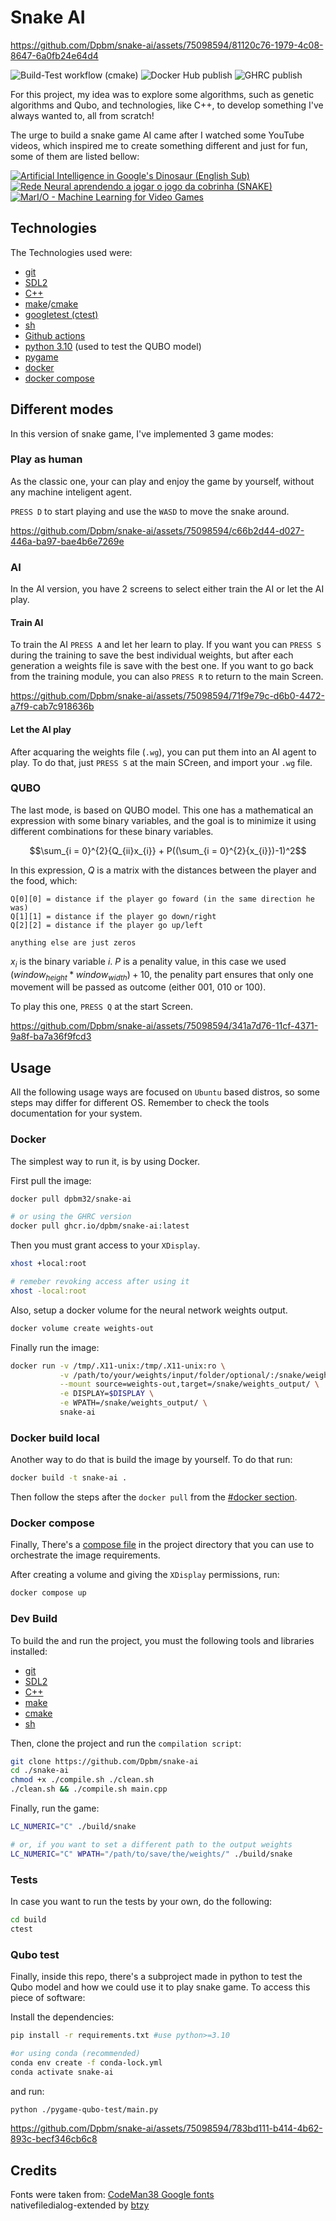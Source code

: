 # Snake AI




https://github.com/Dpbm/snake-ai/assets/75098594/81120c76-1979-4c08-8647-6a0fb24e64d4




![Build-Test workflow (cmake)](https://github.com/Dpbm/snake-ai/actions/workflows/cmake-build-test.yml/badge.svg)
![Docker Hub publish](https://github.com/Dpbm/snake-ai/actions/workflows/dockerhub.yml/badge.svg)
![GHRC publish](https://github.com/Dpbm/snake-ai/actions/workflows/ghrc.yml/badge.svg)

For this project, my idea was to explore some algorithms, such as genetic algorithms and Qubo, and 
technologies, like C++, to develop something I've always wanted to, all from scratch! 

The urge to build a snake game AI came after I watched some YouTube videos, which inspired me to create something different and just for fun, some of them are listed bellow:

[![Artificial Intelligence in Google's Dinosaur (English Sub)](https://img.youtube.com/vi/P7XHzqZjXQs/0.jpg)](https://youtu.be/P7XHzqZjXQs)
[![Rede Neural aprendendo a jogar o jogo da cobrinha (SNAKE)
](https://img.youtube.com/vi/awz1ghokP3k/0.jpg)](https://youtu.be/awz1ghokP3k)
[![MarI/O - Machine Learning for Video Games](https://img.youtube.com/vi/qv6UVOQ0F44/0.jpg)](https://youtu.be/qv6UVOQ0F44)


## Technologies

The Technologies used were:

* [git](https://git-scm.com/)
* [SDL2](https://www.libsdl.org/)
* [C++](https://isocpp.org/)
* [make](https://www.gnu.org/software/make/)/[cmake](https://cmake.org/)
* [googletest (ctest)](https://google.github.io/googletest/)
* [sh](https://www.gnu.org/software/bash/)
* [Github actions](https://docs.github.com/en/actions)
* [python 3.10](https://www.python.org/) (used to test the QUBO model)
* [pygame](https://www.pygame.org/)
* [docker](https://www.docker.com/)
* [docker compose](https://docs.docker.com/compose/)


## Different modes

In this version of snake game, I've implemented 3 game modes:

### Play as human

As the classic one, your can play and enjoy the game by yourself, without any machine inteligent agent.

`PRESS D` to start playing and use the `WASD` to move the snake around.



https://github.com/Dpbm/snake-ai/assets/75098594/c66b2d44-d027-446a-ba97-bae4b6e7269e



### AI

In the AI version, you have 2 screens to select either train the AI or let the AI play.

#### Train AI
To train the AI `PRESS A` and let her learn to play. If you want you can `PRESS S` during the training to save the best individual weights, but after each generation a weights file is save with the best one. If you want to go back from the training module, you can also `PRESS R` to return to the main Screen.



https://github.com/Dpbm/snake-ai/assets/75098594/71f9e79c-d6b0-4472-a7f9-cab7c918636b



#### Let the AI play

After acquaring the weights file (`.wg`), you can put them into an AI agent to play. To do that, just `PRESS S` at the main SCreen, and import your `.wg` file.


### QUBO

The last mode, is based on QUBO model. This one has a mathematical an expression with some binary variables, and the goal is to minimize it using different combinations for these binary variables.

$$\sum_{i = 0}^{2}{Q_{ii}x_{i}} + P((\sum_{i = 0}^{2}{x_{i}})-1)^2$$

In this expression, $Q$ is a matrix with the distances between the player and the food, which:

```
Q[0][0] = distance if the player go foward (in the same direction he was)
Q[1][1] = distance if the player go down/right 
Q[2][2] = distance if the player go up/left

anything else are just zeros
```

$x_i$ is the binary variable $i$. $P$ is a penality value, in this case we used $(window_{height}*window_{width}) + 10$, the penality part ensures that only one movement will be passed as outcome (either $001$, $010$ or $100$).

To play this one, `PRESS Q` at the start Screen.



https://github.com/Dpbm/snake-ai/assets/75098594/341a7d76-11cf-4371-9a8f-ba7a36f9fcd3



## Usage

All the following usage ways are focused on `Ubuntu` based distros, so some steps may differ for different OS. Remember to check the tools documentation for your system. 

### Docker

The simplest way to run it, is by using Docker. 

First pull the image:
```bash
docker pull dpbm32/snake-ai

# or using the GHRC version
docker pull ghcr.io/dpbm/snake-ai:latest
```

Then you must grant access to your `XDisplay`.

```bash
xhost +local:root

# remeber revoking access after using it
xhost -local:root
```

Also, setup a docker volume for the neural network weights output.

```bash
docker volume create weights-out
```

Finally run the image:

```bash
docker run -v /tmp/.X11-unix:/tmp/.X11-unix:ro \
           -v /path/to/your/weights/input/folder/optional/:/snake/weights_input/ \
           --mount source=weights-out,target=/snake/weights_output/ \
           -e DISPLAY=$DISPLAY \
           -e WPATH=/snake/weights_output/ \
           snake-ai
```

### Docker build local

Another way to do that is build the image by yourself. To do that run:

```bash
docker build -t snake-ai .
```

Then follow the steps after the `docker pull` from the [#docker section](#docker).

### Docker compose

Finally, There's a [compose file](compose.yaml) in the project directory that you can use to orchestrate the image requirements. 

After creating a volume and giving the `XDisplay` permissions, run:

```bash
docker compose up
```

### Dev Build

To build the and run the project, you must the following tools and libraries installed:

* [git](https://git-scm.com/)
* [SDL2](https://www.libsdl.org/)
* [C++](https://isocpp.org/)
* [make](https://www.gnu.org/software/make/)
* [cmake](https://cmake.org/)
* [sh](https://www.gnu.org/software/bash/)

Then, clone the project and run the `compilation script`:

```bash
git clone https://github.com/Dpbm/snake-ai
cd ./snake-ai
chmod +x ./compile.sh ./clean.sh
./clean.sh && ./compile.sh main.cpp
```

Finally, run the game:

```bash
LC_NUMERIC="C" ./build/snake

# or, if you want to set a different path to the output weights
LC_NUMERIC="C" WPATH="/path/to/save/the/weights/" ./build/snake

```


### Tests

In case you want to run the tests by your own, do the following:

```bash
cd build
ctest
```

### Qubo test

Finally, inside this repo, there's a subproject made in python to test the Qubo model and how we could use it to play snake game.
To access this piece of software:

Install the dependencies: 

```bash
pip install -r requirements.txt #use python>=3.10

#or using conda (recommended)
conda env create -f conda-lock.yml
conda activate snake-ai
```

and run:

```bash
python ./pygame-qubo-test/main.py
```



https://github.com/Dpbm/snake-ai/assets/75098594/783bd111-b414-4b62-893c-becf346cb6c8



## Credits

Fonts were taken from: [CodeMan38 Google fonts](https://fonts.google.com/specimen/Press+Start+2P)\
nativefiledialog-extended by [btzy](https://github.com/btzy/nativefiledialog-extended)
